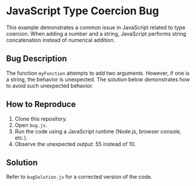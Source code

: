 # JavaScript Type Coercion Bug

This example demonstrates a common issue in JavaScript related to type coercion.  When adding a number and a string, JavaScript performs string concatenation instead of numerical addition.

## Bug Description
The function `myFunction` attempts to add two arguments. However, if one is a string, the behavior is unexpected. The solution below demonstrates how to avoid such unexpected behavior.

## How to Reproduce
1. Clone this repository.
2. Open `bug.js`.
3. Run the code using a JavaScript runtime (Node.js, browser console, etc.).
4. Observe the unexpected output: 55 instead of 10.

## Solution
Refer to `bugSolution.js` for a corrected version of the code.